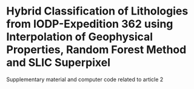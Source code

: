 # Hybrid Classification of Lithologies from IODP-Expedition 362 using Interpolation of Geophysical Properties, Random Forest Method and SLIC Superpixel

Supplementary material and computer code related to article 2
